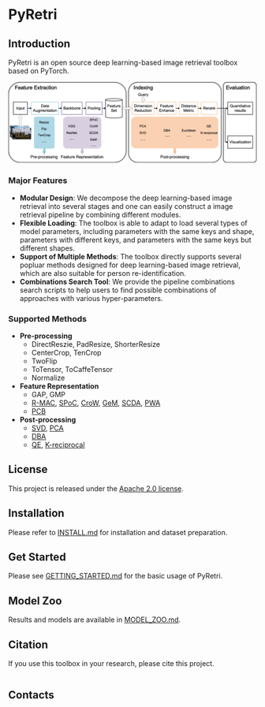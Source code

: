# PyRetri

## Introduction

PyRetri is an open source deep learning-based image retrieval toolbox based on PyTorch.

![image](image/overview.png)

### Major Features

- **Modular Design**: We decompose the deep learning-based image retrieval into several stages and one can easily construct a image retrieval pipeline by combining different modules.
- **Flexible Loading**: The toolbox is able to adapt to load several types of model parameters, including parameters with the same keys and shape, parameters with different keys, and parameters with the same keys but different shapes.
- **Support of  Multiple Methods**: The toolbox directly supports several popluar methods designed for deep learning-based image retrieval, which are also suitable for person re-identification.
- **Combinations Search Tool**: We provide the pipeline combinations search scripts to help users to find possible combinations of approaches with various hyper-parameters. 

### Supported Methods

- **Pre-processing**
  - DirectReszie, PadResize, ShorterResize
  - CenterCrop, TenCrop
  - TwoFlip
  - ToTensor, ToCaffeTensor
  - Normalize
- **Feature Representation**
  - GAP, GMP
  - [R-MAC](https://arxiv.org/pdf/1511.05879.pdf), [SPoC](https://arxiv.org/pdf/1510.07493.pdf), [CroW](https://arxiv.org/pdf/1512.04065.pdf), [GeM](https://pdfs.semanticscholar.org/a2ca/e0ed91d8a3298b3209fc7ea0a4248b914386.pdf), [SCDA](http://www.weixiushen.com/publication/tip17SCDA.pdf), [PWA](https://arxiv.org/abs/1705.01247)
  - [PCB](http://openaccess.thecvf.com/content_ECCV_2018/papers/Yifan_Sun_Beyond_Part_Models_ECCV_2018_paper.pdf)
- **Post-processing**
  - [SVD](https://link.springer.com/chapter/10.1007%2F978-3-662-39778-7_10), [PCA](http://pzs.dstu.dp.ua/DataMining/pca/bibl/Principal%20components%20analysis.pdf)
  - [DBA](https://www.robots.ox.ac.uk/~vgg/publications/2012/Arandjelovic12/arandjelovic12.pdf)
  - [QE](https://www.robots.ox.ac.uk/~vgg/publications/papers/chum07b.pdf), [K-reciprocal](https://arxiv.org/pdf/1701.08398.pdf)

## License

This project is released under the [Apache 2.0 license](https://github.com/hby96/pyretri/blob/master/LICENSE).

## Installation

Please refer to [INSTALL.md](https://github.com/hby96/pyretri/blob/master/docs/INSTALL.md) for installation and dataset preparation.

## Get Started

Please see [GETTING_STARTED.md](https://github.com/hby96/pyretri/blob/master/docs/GETTING_STARTED.md) for the basic usage of PyRetri.

## Model Zoo

Results and models are available in [MODEL_ZOO.md](https://github.com/hby96/pyretri/blob/master/docs/MODEL_ZOO.md).

## Citation

If you use this toolbox in your research, please cite this project.

```shell

```

## Contacts

